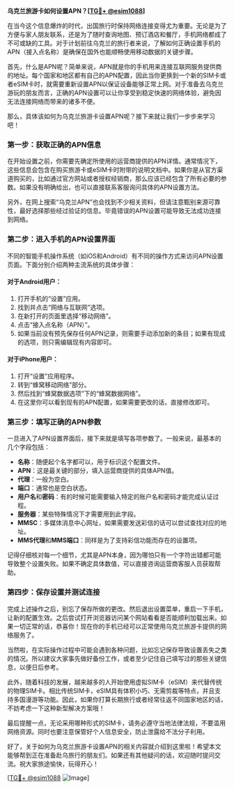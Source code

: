 **乌克兰旅游卡如何设置APN？[[TG💪+ @esim1088](https://t.me/s/esim1088)]**

在当今这个信息爆炸的时代，出国旅行时保持网络连接变得尤为重要。无论是为了方便与家人朋友联系，还是为了随时查询地图、预订酒店和餐厅，手机网络都成了不可或缺的工具。对于计划前往乌克兰的旅行者来说，了解如何正确设置手机的APN（接入点名称）是确保在国外也能顺畅使用移动数据的关键步骤。

首先，什么是APN呢？简单来说，APN就是你的手机用来连接互联网服务提供商的地址。每个国家和地区都有自己的APN配置，因此当你更换到一个新的SIM卡或者eSIM卡时，就需要重新设置APN以保证设备能够正常上网。对于准备去乌克兰游玩的朋友而言，正确的APN设置可以让你享受到稳定快速的网络体验，避免因无法连接网络而带来的诸多不便。

那么，具体该如何为乌克兰旅游卡设置APN呢？接下来就让我们一步步来学习吧！

### 第一步：获取正确的APN信息

在开始设置之前，你需要先确定所使用的运营商提供的APN详情。通常情况下，这些信息会包含在购买旅游卡或eSIM卡时附带的说明文档中。如果你是从官方渠道购买的，比如通过官方网站或者授权经销商，那么应该已经包含了所有必要的参数。如果没有明确给出，也可以直接联系客服询问具体的APN设置方法。

另外，在网上搜索“乌克兰APN”也会找到不少相关资料，但请注意甄别来源可靠性，最好选择那些经过验证的信息。毕竟错误的APN设置可能导致无法成功连接到网络。

### 第二步：进入手机的APN设置界面

不同的智能手机操作系统（如iOS和Android）有不同的操作方式来访问APN设置页面。下面分别介绍两种主流系统的具体步骤：

#### 对于Android用户：
1. 打开手机的“设置”应用。
2. 找到并点击“网络与互联网”选项。
3. 在新打开的页面里选择“移动网络”。
4. 点击“接入点名称（APN）”。
5. 如果当前没有预先保存任何APN记录，则需要手动添加新的条目；如果有现成的选项，则只需编辑现有内容即可。

#### 对于iPhone用户：
1. 打开“设置”应用程序。
2. 转到“蜂窝移动网络”部分。
3. 然后找到“蜂窝数据选项”下的“蜂窝数据网络”。
4. 在这里你可以看到现有的APN配置，如果需要更改的话，直接修改即可。

### 第三步：填写正确的APN参数

一旦进入了APN设置界面后，接下来就是填写各项参数了。一般来说，最基本的几个字段包括：
- **名称**：随便起个名字都可以，用于标识这个配置文件。
- **APN**：这是最关键的部分，填入运营商提供的具体APN值。
- **代理**：一般为空白。
- **端口**：通常也是空白状态。
- **用户名**和**密码**：有的时候可能需要输入特定的账户名和密码才能完成认证过程。
- **服务器**：某些特殊情况下才需要用到此字段。
- **MMSC**：多媒体消息中心网址，如果需要发送彩信的话可以尝试查找对应的地址。
- **MMS代理**和**MMS端口**：同样是为了支持彩信功能而存在的设置项。

记得仔细核对每一个细节，尤其是APN本身，因为哪怕只有一个字符出错都可能导致整个设置失败。如果不确定具体数值，可以直接咨询运营商客服人员获取帮助。

### 第四步：保存设置并测试连接

完成上述操作之后，别忘了保存所做的更改。然后退出设置菜单，重启一下手机，让新的配置生效。之后尝试打开浏览器访问某个网站看看是否能顺利加载出来。如果一切正常的话，恭喜你！现在你的手机已经可以正常使用乌克兰旅游卡提供的网络服务了。

当然啦，在实际操作过程中可能会遇到各种问题，比如忘记保存导致设置丢失之类的情况。所以建议大家事先做好备份工作，或者至少记住自己填写过的那些关键信息，以便日后参考。

此外，随着科技的发展，越来越多的人开始使用虚拟SIM卡（eSIM）来代替传统的物理SIM卡。相比传统SIM卡，eSIM具有体积小巧、无需剪裁等特点，并且支持多国漫游等功能。因此，如果你打算长期旅行或者经常往返不同国家地区的话，不妨考虑一下这种新型解决方案哦！

最后提醒一点，无论采用哪种形式的SIM卡，请务必遵守当地法律法规，不要滥用网络资源。同时也要注意保管好个人信息安全，防止泄露给不法分子利用。

好了，关于如何为乌克兰旅游卡设置APN的相关内容就介绍到这里啦！希望本文能够帮到正在准备赴乌旅行的朋友们。如果还有其他疑问的话，欢迎随时提问交流。祝大家旅途愉快，玩得开心！

[[TG💪+ @esim1088](https://t.me/s/esim1088) ![Image](https://i.postimg.cc/4NQfJmqS/Snipaste-2025-05-13-00-14-12.png)]